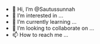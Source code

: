 - 👋 Hi, I’m @Sautussunnah
- 👀 I’m interested in ...
- 🌱 I’m currently learning ...
- 💞️ I’m looking to collaborate on ...
- 📫 How to reach me ...

<!---
Sautussunnah/Sautussunnah is a ✨ special ✨ repository because its `README.md` (this file) appears on your GitHub profile.
You can click the Preview link to take a look at your changes.
--->
